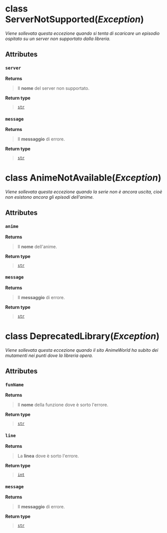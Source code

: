 # **class** ServerNotSupported(_Exception_)
_Viene sollevata questa eccezione quando si tenta di scaricare un episodio ospitato su un server non supportato dalla libreria._

## Attributes
### `server`
**Returns**
> Il **nome** del server non supportato.

**Return type**
> [`str`](https://docs.python.org/3/library/stdtypes.html#str)

### `message`
**Returns**
> Il **messaggio** di errore.

**Return type**
> [`str`](https://docs.python.org/3/library/stdtypes.html#str)

# **class** AnimeNotAvailable(_Exception_)
_Viene sollevata questa eccezione quando la serie non è ancora uscita, cioè non esistono ancora gli episodi dell'anime._

## Attributes
### `anime`
**Returns**
> Il **nome** dell'anime.

**Return type**
> [`str`](https://docs.python.org/3/library/stdtypes.html#str)

### `message`
**Returns**
> Il **messaggio** di errore.

**Return type**
> [`str`](https://docs.python.org/3/library/stdtypes.html#str)

# **class** DeprecatedLibrary(_Exception_)
_Viene sollevata questa eccezione quando il sito AnimeWorld ha subito dei mutamenti nei punti dove la libreria opera._

## Attributes
### `funName`
**Returns**
> Il **nome** della funzione dove è sorto l'errore.

**Return type**
> [`str`](https://docs.python.org/3/library/stdtypes.html#str)

### `line`
**Returns**
> La **linea** dove è sorto l'errore.

**Return type**
> [`int`](https://docs.python.org/3/library/functions.html#int)

### `message`
**Returns**
> Il **messaggio** di errore.

**Return type**
> [`str`](https://docs.python.org/3/library/stdtypes.html#str)